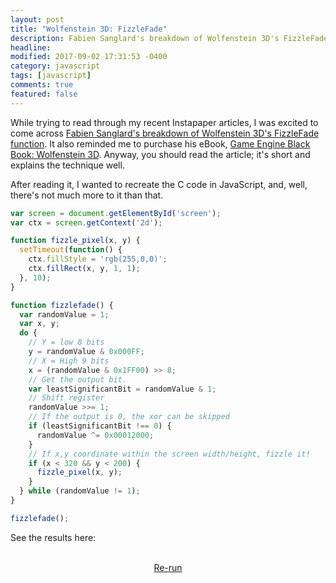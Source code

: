 ```yaml
---
layout: post
title: "Wolfenstein 3D: FizzleFade"
description: Fabien Sanglard's breakdown of Wolfenstein 3D's FizzleFade, in JavaScript.
headline:
modified: 2017-09-02 17:31:53 -0400
category: javascript
tags: [javascript]
comments: true
featured: false
---
```


While trying to read through my recent Instapaper articles, I was excited to come across [Fabien Sanglard's breakdown of Wolfenstein 3D's FizzleFade function](http://fabiensanglard.net/fizzlefade/index.php). It also reminded me to purchase his eBook, [Game Engine Black Book: Wolfenstein 3D](https://play.google.com/store/books/details/Fabien_Sanglard_Game_Engine_Black_Book?id=Lq4yDwAAQBAJ). Anyway, you should read the article; it's short and explains the technique well.

After reading it, I wanted to recreate the C code in JavaScript, and, well, there's not much more to it than that.

```javascript
var screen = document.getElementById('screen');
var ctx = screen.getContext('2d');

function fizzle_pixel(x, y) {
  setTimeout(function() {
    ctx.fillStyle = 'rgb(255,0,0)';
    ctx.fillRect(x, y, 1, 1);
  }, 10);
}

function fizzlefade() {
  var randomValue = 1;
  var x, y;
  do {
    // Y = low 8 bits
    y = randomValue & 0x000FF;
    // X = High 9 bits
    x = (randomValue & 0x1FF00) >> 8;
    // Get the output bit.
    var leastSignificantBit = randomValue & 1;
    // Shift register
    randomValue >>= 1;
    // If the output is 0, the xor can be skipped
    if (leastSignificantBit !== 0) {
      randomValue ^= 0x00012000;
    }
    // If x,y coordinate within the screen width/height, fizzle it!
    if (x < 320 && y < 200) {
      fizzle_pixel(x, y);
    }
  } while (randomValue != 1);
}

fizzlefade();
```

See the results here:

<style>
canvas {
  background-color: #000;
  background-image: url(http://lorempixel.com/800/600);
  background-repeat: no-repeat;
  background-size: cover;
  width: 70%;
}
#fizzle-example {
  text-align: center;  
}
</style>
<div id="fizzle-example">
<canvas id="screen" width="320" height="200"></canvas>
<br/>
<a id="rerun" href="javascript:void(0);">Re-run</a>
</div>

<script>
window.onload = function(){
  var screen = document.getElementById('screen');
  var height = screen.height;
  var width = screen.width;
  var ctx = screen.getContext('2d');
  var $rerun = document.getElementById('rerun');
  $rerun.addEventListener('click', function(){
    fizzlefade();
  })

  function fizzle_pixel(x, y) {
    setTimeout(function() {
      ctx.fillStyle = 'rgb(255,0,0)';
      ctx.fillRect(x, y, 1, 1);
    }, 10);
  }

  function fizzlefade() {
    ctx.clearRect(0,0, width,height);
    var randomValue = 1;
    var x, y;
    do {
      // Y = low 8 bits
      y = randomValue & 0x000FF;
      // X = High 9 bits
      x = (randomValue & 0x1FF00) >> 8;
      // Get the output bit.
      var leastSignificantBit = randomValue & 1;
      // Shift register
      randomValue >>= 1;
      // If the output is 0, the xor can be skipped
      if (leastSignificantBit !== 0) {
        randomValue ^= 0x00012000;
      }
      // If x,y coordinate within the screen width/height, fizzle it!
      if (x < width && y < height) {
        fizzle_pixel(x, y);
      }
    } while (randomValue != 1);
  }

  fizzlefade();
}
</script>
